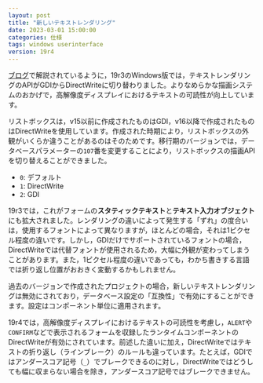 ```yaml
---
layout: post
title: "新しいテキストレンダリング"
date: 2023-03-01 15:00:00
categories: 仕様
tags: windows userinterface
version: 19r4
---
```


[ブログ](https://blog.4d.com/new-text-rendering-in-forms-on-windows-with-directwrite/)で解説されているように，19r3のWindows版では，テキストレンダリングのAPIがGDIからDirectWriteに切り替わりました。よりなめらかな描画システムのおかげで，高解像度ディスプレイにおけるテキストの可読性が向上しています。

リストボックスは，v15以前に作成されたものはGDI，v16以降で作成されたものはDirectWriteを使用しています。作成された時期により，リストボックスの外観がいくらか違うことがあるのはそのためです。移行期のバージョンでは，データベースパラメーターの`107`番を変更することにより，リストボックスの描画APIを切り替えることができました。

* `0`: デフォルト
* `1`: DirectWrite
* `2`: GDI

19r3では，これがフォームの**スタティックテキスト**と**テキスト入力オブジェクト**にも拡大されました。レンダリングの違いによって発生する「ずれ」の度合いは，使用するフォントによって異なりますが，ほとんどの場合，それは1ピクセル程度の違いです。しかし，GDIだけでサポートされているフォントの場合，DirectWriteでは代替フォントが使用されるため，大幅に外観が変わってしまうことがあります。また，1ピクセル程度の違いであっても，わかち書きする言語では折り返し位置がおおきく変動するかもしれません。

過去のバージョンで作成されたプロジェクトの場合，新しいテキストレンダリングは無効にされており，データベース設定の「互換性」で有効にすることができます。設定はコンポーネント単位に適用されます。

19r4では，高解像度ディスプレイにおけるテキストの可読性を考慮し，`ALERT`や`CONFIRM`などで表示されるフォームを収録したランタイムコンポーネントのDirectWriteが有効にされています。前述した違いに加え，DirectWriteではテキストの折り返し（ラインブレーク）のルールも違っています。たとえば，GDIではアンダースコア記号（`_`）でブレークできるのに対し，DirectWriteではどうしても幅に収まらない場合を除き，アンダースコア記号ではブレークできません。
